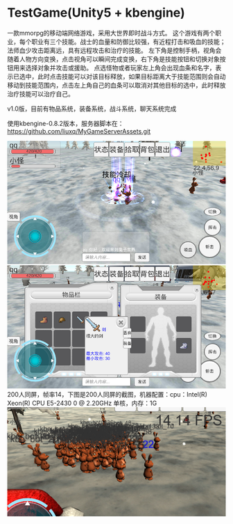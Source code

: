 # TestGame(Unity5 + kbengine)

一款mmorpg的移动端网络游戏，采用大世界即时战斗方式。
这个游戏有两个职业，每个职业有三个技能。战士的血量和防御比较强，有近程打击和吸血的技能；法师血少攻击距离远，具有远程攻击和治疗的技能。
左下角是控制手柄，视角会随着人物方向变换，点击视角可以瞬间完成变换，右下角是技能按钮和切换对象按钮用来选择对象并攻击或援助。
点选怪物或者玩家左上角会出现血条和名字，表示已选中，此时点击技能可以对该目标释放，如果目标距离大于技能范围则会自动移动到技能范围内，点击左上角自己的血条可以取消对其他目标的选中，此时释放治疗技能可以治疗自己。

v1.0版，目前有物品系统，装备系统，战斗系统，聊天系统完成

使用kbengine-0.8.2版本，服务器脚本在：https://github.com/liuxq/MyGameServerAssets.git

![ui-demo](/demo1.png)
![ui-demo2](/demo2.png)
200人同屏，帧率14，下图是200人同屏的截图，机器配置：cpu：Intel(R) Xeon(R) CPU E5-2430 0 @ 2.20GHz 单核，内存：1G
![ui-demo2](/200.png)

